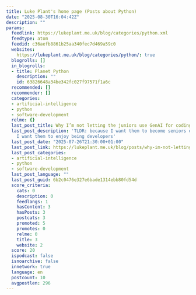 ```yaml
---
title: Luke Plant's home page (Posts about Python)
date: "2025-08-30T16:04:42Z"
description: ""
params:
  feedlink: https://lukeplant.me.uk/blog/categories/python.xml
  feedtype: atom
  feedid: c36aefb8861b25aa340fec7d469a59c0
  websites:
    https://lukeplant.me.uk/blog/categories/python/: true
  blogrolls: []
  in_blogrolls:
  - title: Planet Python
    description: ""
    id: 63826648a34be342fc027f97571f1a6c
  recommended: []
  recommender: []
  categories:
  - artificial-intelligence
  - python
  - software-development
  relme: {}
  last_post_title: Why I’m not letting the juniors use GenAI for coding
  last_post_description: 'TLDR: because I want them to become seniors one day, and
    I want them to enjoy being developers'
  last_post_date: "2025-07-26T21:30:00+01:00"
  last_post_link: https://lukeplant.me.uk/blog/posts/why-im-not-letting-the-juniors-use-genai-for-coding/
  last_post_categories:
  - artificial-intelligence
  - python
  - software-development
  last_post_language: ""
  last_post_guid: 6b2c0476e327e6bade1314ebb80fd54d
  score_criteria:
    cats: 0
    description: 0
    feedlangs: 1
    hasContent: 3
    hasPosts: 3
    postcats: 3
    promoted: 5
    promotes: 0
    relme: 0
    title: 3
    website: 2
  score: 20
  ispodcast: false
  isnoarchive: false
  innetwork: true
  language: en
  postcount: 10
  avgpostlen: 296
---
```

